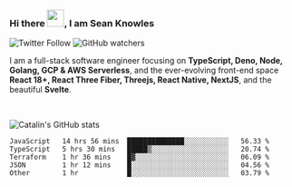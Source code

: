 ### Hi there <img src="https://raw.githubusercontent.com/MartinHeinz/MartinHeinz/master/wave.gif" width="30" />, I am Sean Knowles

![Twitter Follow](https://img.shields.io/twitter/follow/JuniorDEVed?style=social)  ![GitHub watchers](https://img.shields.io/github/watchers/JuniorDEVed/JuniorDEVed?style=social)

 I am a full-stack software engineer focusing on **TypeScript, Deno, Node, Golang, GCP & AWS Serverless**, and the ever-evolving front-end space **React 18+, React Three Fiber, Threejs, React Native, NextJS**, and the beautiful **Svelte**.
 
 <br>
 
 ![Catalin's GitHub stats](https://github-readme-stats.vercel.app/api?username=algoflows&theme=vue-dark)
 
 <!--START_SECTION:waka-->

```text
JavaScript   14 hrs 56 mins  ██████████████░░░░░░░░░░░   56.33 %
TypeScript   5 hrs 30 mins   █████▒░░░░░░░░░░░░░░░░░░░   20.74 %
Terraform    1 hr 36 mins    █▓░░░░░░░░░░░░░░░░░░░░░░░   06.09 %
JSON         1 hr 12 mins    █░░░░░░░░░░░░░░░░░░░░░░░░   04.56 %
Other        1 hr            █░░░░░░░░░░░░░░░░░░░░░░░░   03.79 %
```

<!--END_SECTION:waka-->
